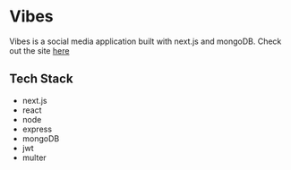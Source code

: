 # Vibes

Vibes is a social media application built with next.js and mongoDB. Check out the site [here](https://vibes-production.up.railway.app/)

## Tech Stack
- next.js
- react
- node
- express
- mongoDB
- jwt
- multer
